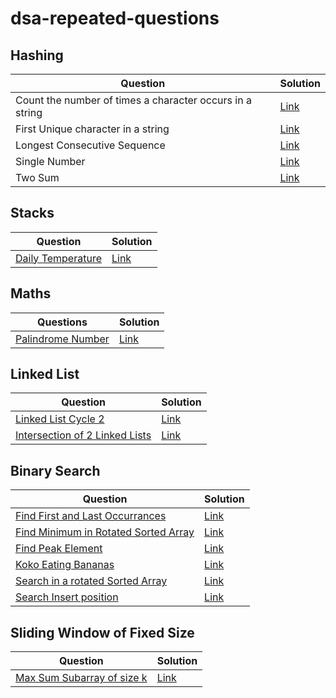 # dsa-repeated-questions

## Hashing

| Question                                                 | Solution                                                     |
| -------------------------------------------------------- | ------------------------------------------------------------ |
| Count the number of times a character occurs in a string | [Link](https://github.com/SuvadeepMukherjee/dsa-repeated-questions/blob/main/Hashing/count-the-number-of-times-a-character-comes-in-a-string.md) |
| First Unique character in a string                       | [Link](https://github.com/SuvadeepMukherjee/dsa-repeated-questions/blob/main/Hashing/first-unique-character-in-string.md) |
| Longest Consecutive Sequence                             | [Link](https://github.com/SuvadeepMukherjee/dsa-repeated-questions/blob/main/Hashing/longest-consecutive-sequence.md) |
| Single Number                                            | [Link](https://github.com/SuvadeepMukherjee/dsa-repeated-questions/blob/main/Hashing/single-number.md) |
| Two Sum                                                  | [Link](https://github.com/SuvadeepMukherjee/dsa-repeated-questions/blob/main/Hashing/two-sum.md) |

## Stacks

| Question                                                     | Solution                                                     |
| ------------------------------------------------------------ | ------------------------------------------------------------ |
| [Daily Temperature](https://leetcode.com/problems/daily-temperatures/description/) | [Link](https://github.com/SuvadeepMukherjee/dsa-repeated-questions/blob/main/Stacks/daily-temperature.md) |

## Maths

| Questions             | Solution                                                     |
| --------------------- | ------------------------------------------------------------ |
| [Palindrome Number]() | [Link](https://github.com/SuvadeepMukherjee/dsa-repeated-questions/blob/main/Math/Palindrome-number.md) |

## Linked List

| Question                                                     | Solution                                                     |
| ------------------------------------------------------------ | ------------------------------------------------------------ |
| [Linked List Cycle 2](https://leetcode.com/problems/linked-list-cycle-ii/description/) | [Link](https://github.com/SuvadeepMukherjee/dsa-repeated-questions/blob/main/Linked%20List/Linked-List-Cycle-2.md) |
| [Intersection of 2 Linked Lists](https://leetcode.com/problems/intersection-of-two-linked-lists/description/) | [Link](https://github.com/SuvadeepMukherjee/dsa-repeated-questions/blob/main/Linked%20List/intersection-of-2-linked-lists.md) |

## Binary Search

| Question                                 | Solution |
| ---------------------------------------- | -------- |
| [Find First and Last Occurrances]()      | [Link]() |
| [Find Minimum in Rotated Sorted Array]() | [Link]() |
| [Find Peak Element]()                    | [Link]() |
| [Koko Eating Bananas]()                  | [Link]() |
| [Search in a rotated Sorted Array]()     | [Link]() |
| [Search Insert position]()               | [Link]() |

## Sliding Window of Fixed Size

| Question                                                     | Solution                                                     |
| ------------------------------------------------------------ | ------------------------------------------------------------ |
| [Max Sum Subarray of size k](https://www.geeksforgeeks.org/problems/max-sum-subarray-of-size-k5313/1) | [Link](https://github.com/SuvadeepMukherjee/dsa-repeated-questions/blob/main/Arrays-Strings/max-sum-subarray-of-size-k.md) |



